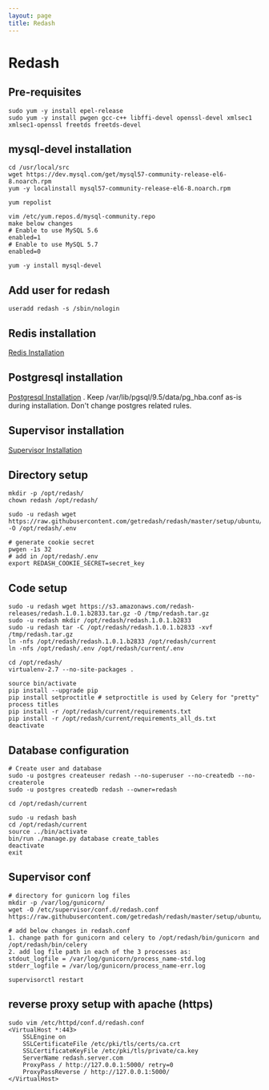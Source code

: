 ```yaml
---
layout: page
title: Redash
---
```


# Redash

## Pre-requisites
```
sudo yum -y install epel-release
sudo yum -y install pwgen gcc-c++ libffi-devel openssl-devel xmlsec1 xmlsec1-openssl freetds freetds-devel
```

## mysql-devel installation
```
cd /usr/local/src
wget https://dev.mysql.com/get/mysql57-community-release-el6-8.noarch.rpm
yum -y localinstall mysql57-community-release-el6-8.noarch.rpm

yum repolist

vim /etc/yum.repos.d/mysql-community.repo
make below changes
# Enable to use MySQL 5.6
enabled=1
# Enable to use MySQL 5.7
enabled=0

yum -y install mysql-devel
```

## Add user for redash
```
useradd redash -s /sbin/nologin
```

## Redis installation
[Redis Installation](/documentation/redis/)

## Postgresql installation
[Postgresql Installation](/documentation/postgresql/) . Keep /var/lib/pgsql/9.5/data/pg_hba.conf as-is during installation. Don't change postgres related rules.

## Supervisor installation
[Supervisor Installation](/documentation/supervisor/)

## Directory setup
```
mkdir -p /opt/redash/
chown redash /opt/redash/

sudo -u redash wget https://raw.githubusercontent.com/getredash/redash/master/setup/ubuntu/files/env -O /opt/redash/.env

# generate cookie secret
pwgen -1s 32
# add in /opt/redash/.env
export REDASH_COOKIE_SECRET=secret_key
```

## Code setup
```
sudo -u redash wget https://s3.amazonaws.com/redash-releases/redash.1.0.1.b2833.tar.gz -O /tmp/redash.tar.gz
sudo -u redash mkdir /opt/redash/redash.1.0.1.b2833
sudo -u redash tar -C /opt/redash/redash.1.0.1.b2833 -xvf /tmp/redash.tar.gz
ln -nfs /opt/redash/redash.1.0.1.b2833 /opt/redash/current
ln -nfs /opt/redash/.env /opt/redash/current/.env

cd /opt/redash/
virtualenv-2.7 --no-site-packages .

source bin/activate
pip install --upgrade pip
pip install setproctitle # setproctitle is used by Celery for "pretty" process titles
pip install -r /opt/redash/current/requirements.txt
pip install -r /opt/redash/current/requirements_all_ds.txt
deactivate
```

## Database configuration
```
# Create user and database
sudo -u postgres createuser redash --no-superuser --no-createdb --no-createrole
sudo -u postgres createdb redash --owner=redash

cd /opt/redash/current

sudo -u redash bash
cd /opt/redash/current
source ../bin/activate
bin/run ./manage.py database create_tables
deactivate
exit
```

## Supervisor conf
```
# directory for gunicorn log files
mkdir -p /var/log/gunicorn/
wget -O /etc/supervisor/conf.d/redash.conf https://raw.githubusercontent.com/getredash/redash/master/setup/ubuntu/files/supervisord.conf

# add below changes in redash.conf
1. change path for gunicorn and celery to /opt/redash/bin/gunicorn and /opt/redash/bin/celery
2. add log file path in each of the 3 processes as:
stdout_logfile = /var/log/gunicorn/process_name-std.log
stderr_logfile = /var/log/gunicorn/process_name-err.log

supervisorctl restart
```

## reverse proxy setup with apache (https)
```
sudo vim /etc/httpd/conf.d/redash.conf
<VirtualHost *:443>
    SSLEngine on
    SSLCertificateFile /etc/pki/tls/certs/ca.crt
    SSLCertificateKeyFile /etc/pki/tls/private/ca.key
    ServerName redash.server.com
    ProxyPass / http://127.0.0.1:5000/ retry=0
    ProxyPassReverse / http://127.0.0.1:5000/
</VirtualHost>
```
